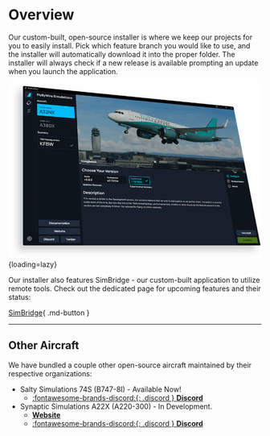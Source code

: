 # Overview

Our custom-built, open-source installer is where we keep our projects for you to easily install. Pick which feature branch you would like to use, and the installer will 
automatically download it into the proper folder. The installer will always check if a new release is available prompting an update when you launch the application.

![marketing installer](InstallerScreenshot.webp){loading=lazy}

Our installer also features SimBridge - our custom-built application to utilize remote tools. Check out the dedicated page for upcoming features and their status:

[SimBridge](../docs/tools/simbridge/index.md){ .md-button }

---

## Other Aircraft

We have bundled a couple other open-source aircraft maintained by their respective organizations:

- Salty Simulations 74S (B747-8I) - Available Now!
    - [:fontawesome-brands-discord:{: .discord } **Discord**](https://discord.com/invite/S4PJDwk)
- Synaptic Simulations A22X (A220-300) - In Development.
    - [**Website**](https://www.synapticsim.com/)
    - [:fontawesome-brands-discord:{: .discord } **Discord**](https://discord.com/invite/acQkSvrePG)